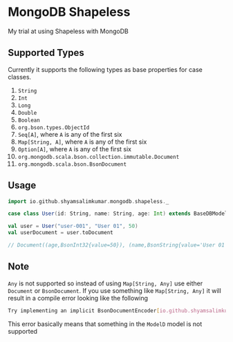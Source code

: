 MongoDB Shapeless
=================
My trial at using Shapeless with MongoDB

Supported Types
---------------
Currently it supports the following types as base properties for case classes.

1. `String`
1. `Int`
1. `Long`
1. `Double`
1. `Boolean`
1. `org.bson.types.ObjectId`
1. `Seq[A]`, where `A` is any of the first six
1. `Map[String, A]`, where `A` is any of the first six
1. `Option[A]`, where `A` is any of the first six
1. `org.mongodb.scala.bson.collection.immutable.Document`
1. `org.mongodb.scala.bson.BsonDocument` 

Usage
-----

```scala
import io.github.shyamsalimkumar.mongodb.shapeless._

case class User(id: String, name: String, age: Int) extends BaseDBModel

val user = User("user-001", "User 01", 50)
val userDocument = user.toDocument

// Document((age,BsonInt32{value=50}), (name,BsonString{value='User 01'}), (_id,BsonString{value='user-001'}))
```

Note
----

`Any` is not supported so instead of using `Map[String, Any]` use either `Document` 
or `BsonDocument`. If you use something like `Map[String, Any]` it will result in a 
compile error looking like the following

```bash
Try implementing an implicit BsonDocumentEncoder[io.github.shyamsalimkumar.mongodb.shapeless.models.ModelD]
```

This error basically means that something in the `ModelD` model is not supported
